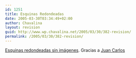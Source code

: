 ```yaml
---
id: 1251
title: Esquinas Redondeadas
date: 2005-03-30T03:34:49+02:00
author: Chavalina
layout: revision
guid: http://www.wp.chavalina.net/2005/03/30/382-revision/
permalink: /2005/03/30/382-revision/
---
```

<a href="http://pro.html.it/esempio/nifty/" target="_blank">Esquinas redondeadas sin imágenes</a>. Gracias a <a href="http://www.usalo.blogspot.com" target="_blank">Juan Carlos</a>